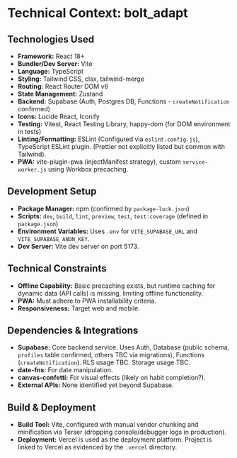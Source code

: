 # Technical Context: bolt_adapt

## Technologies Used

- **Framework:** React 18+
- **Bundler/Dev Server:** Vite
- **Language:** TypeScript
- **Styling:** Tailwind CSS, clsx, tailwind-merge
- **Routing:** React Router DOM v6
- **State Management:** Zustand
- **Backend:** Supabase (Auth, Postgres DB, Functions - `createNotification` confirmed)
- **Icons:** Lucide React, Iconify
- **Testing:** Vitest, React Testing Library, happy-dom (for DOM environment in tests)
- **Linting/Formatting:** ESLint (Configured via `eslint.config.js`), TypeScript ESLint plugin. (Prettier not explicitly listed but common with Tailwind).
- **PWA:** vite-plugin-pwa (injectManifest strategy), custom `service-worker.js` using Workbox precaching.

## Development Setup

- **Package Manager:** npm (confirmed by `package-lock.json`)
- **Scripts:** `dev`, `build`, `lint`, `preview`, `test`, `test:coverage` (defined in `package.json`)
- **Environment Variables:** Uses `.env` for `VITE_SUPABASE_URL` and `VITE_SUPABASE_ANON_KEY`.
- **Dev Server:** Vite dev server on port 5173.

## Technical Constraints

- **Offline Capability:** Basic precaching exists, but runtime caching for dynamic data (API calls) is missing, limiting offline functionality.
- **PWA:** Must adhere to PWA installability criteria.
- **Responsiveness:** Target web and mobile.

## Dependencies & Integrations

- **Supabase:** Core backend service. Uses Auth, Database (public schema, `profiles` table confirmed, others TBC via migrations), Functions (`createNotification`). RLS usage TBC. Storage usage TBC.
- **date-fns:** For date manipulation.
- **canvas-confetti:** For visual effects (likely on habit completion?).
- **External APIs:** None identified yet beyond Supabase.

## Build & Deployment

- **Build Tool:** Vite, configured with manual vendor chunking and minification via Terser (dropping console/debugger logs in production).
- **Deployment:** Vercel is used as the deployment platform. Project is linked to Vercel as evidenced by the `.vercel` directory.
